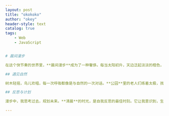 ```yaml
---
layout: post
title: "okokoko"
author: "okey"
header-style: text
catalog: true
tags:
    - Web
    - JavaScript


# 晨间漫步

在这个快节奏的世界里，**晨间漫步**成为了一种奢侈。每当太阳初升，天边泛起淡淡的橙色，我便踏上这条熟悉的小径。空气中弥漫着露水的清新与泥土的芳香，仿佛能洗净内心的尘埃。

## 遇见自然

树木轻摇，鸟儿欢唱，每一次呼吸都像是与自然的一次对话。**公园**里的老人们练着太极，孩子们追逐嬉戏，这份宁静与活力交织的场景，让人心生向往。

## 反思与计划

漫步中，我思考过去，规划未来。**清晨**的时光，是自我反思的最佳时刻。它让我意识到，生活的美好往往隐藏在这些简单而平凡的瞬间。

---
```

